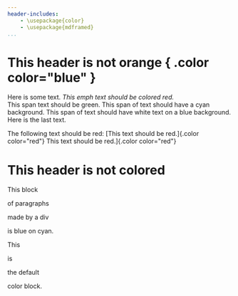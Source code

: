 ```yaml
---
header-includes:
    - \usepackage{color}
    - \usepackage{mdframed}
...
```


# This header is not orange { .color color="blue" }

Here is some text.  _This emph text should be colored red._  
<span class="color" color="green">This span text should be green.</span>
<span class="bgcolor" bgcolor="cyan">This span of text should have a cyan background.</span>
<span class="color bgcolor"  bgcolor="blue" color="white">This span of text should have white
text on a blue background.</span>
Here is the last text.

The  following text should be red: 
[This text should be red.]{.color color="red"}
<span class="color" color="red">This text should be red.]{.color color="red"}</span>

# This header is not colored

<div class="bgcolor color frame" color="blue" bgcolor="cyan">
This block

of paragraphs

made by a div

is blue on cyan.
</div>

<div class="bgcolor color">
This 

is

the  default

color block.
</div>
